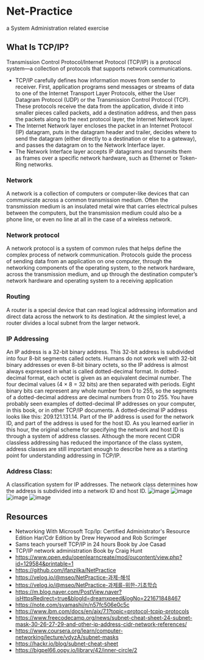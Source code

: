 # Net-Practice
a System Administration related exercise

## What Is TCP/IP? 
Transmission Control Protocol/Internet Protocol (TCP/IP) is a protocol system—a collection of protocols that supports network communications. 
- TCP/IP carefully defines how information moves from sender to receiver. First, application programs send messages or streams of data to one of the Internet Transport Layer Protocols, either the User Datagram Protocol (UDP) or the Transmission Control Protocol (TCP). These protocols receive the data from the application, divide it into smaller pieces called packets, add a destination address, and then pass the packets along to the next protocol layer, the Internet Network layer.
- The Internet Network layer encloses the packet in an Internet Protocol (IP) datagram, puts in the datagram header and trailer, decides where to send the datagram (either directly to a destination or else to a gateway), and passes the datagram on to the Network Interface layer.
- The Network Interface layer accepts IP datagrams and transmits them as frames over a specific network hardware, such as Ethernet or Token-Ring networks.

### Network
A network is a collection of computers or computer-like devices that can communicate across a common transmission medium. Often the transmission medium is an insulated metal wire that carries electrical pulses between the computers, but the transmission medium could also be a phone line, or even no line at all in the case of a wireless network.
### Network protocol
A network protocol is a system of common rules that helps define the complex process of network communication. Protocols guide the process of sending data from an application on one computer, through the networking components of the operating system, to the network hardware, across the transmission medium, and up through the destination computer’s network hardware and operating system to a receiving application 

###  Routing 
A router is a special device that can read logical addressing information and direct data across the network to its destination. At the simplest level, a router divides a local subnet from the larger network.

### IP Addressing
An IP address is a 32-bit binary address. This 32-bit address is subdivided into four 8-bit segments called octets. Humans do not work well with 32-bit binary addresses or even 8-bit 
binary octets, so the IP address is almost always expressed in what is called dotted-decimal format. In dotted-decimal format, each octet is given as an equivalent decimal number. The four decimal values (4 × 8 = 32 bits) are then separated with periods. Eight binary bits can represent any whole number from 0 to 255, so the segments of a dotted-decimal address are decimal numbers from 0 to 255. You have probably seen examples of dotted-decimal IP addresses on your computer, in this book, or in other TCP/IP documents. A dotted-decimal IP address looks like this: 209.121.131.14.
Part of the IP address is used for the network ID, and part of the address is used for the host ID. As you learned earlier in this hour, the original scheme for specifying the network and host ID is through a system of address classes. Although the more recent CIDR classless addressing has reduced the importance of the class system, address classes are still important enough to describe here as a starting point for understanding addressing in TCP/IP. 
### Address Class: 
 A classification system for IP addresses. The network class determines how the address is subdivided into a network ID and host ID.
 ![image](https://user-images.githubusercontent.com/79755743/184171658-b984152c-f63e-4564-a394-fdc1712f9565.png)
![image](https://user-images.githubusercontent.com/79755743/184171720-acf3e307-0fc4-402f-891d-1c4f9a13a6c2.png)
![image](https://user-images.githubusercontent.com/79755743/184171800-043a65a0-c774-441b-b152-2707cbee6a3e.png)
![image](https://user-images.githubusercontent.com/79755743/184171893-10d4f6cc-cb95-4dd3-8085-d4d274b9dcf6.png)

 ## Resources 
 
- Networking With Microsoft Tcp/Ip: Certified Administrator's Resource Edition Har/Cdr Edition by Drew Heywood and Rob Scrimger 
- Sams teach yourself TCP/IP in 24 hours Book by Joe Casad
- TCP/IP network administration Book by Craig Hunt
- https://www.open.edu/openlearncreate/mod/oucontent/view.php?id=129584&printable=1
- https://github.com/ifanzilka/NetPractice
- https://velog.io/@mseo/NetPractice-과제-해석
- https://velog.io/@mseo/NetPractice-과제를-위한-기초학습
- https://m.blog.naver.com/PostView.naver?isHttpsRedirect=true&blogId=dreamxpeed&logNo=221671848467
- https://note.com/syamashi/n/n57fc506e0c5c
- https://www.ibm.com/docs/en/aix/7.1?topic=protocol-tcpip-protocols
- https://www.freecodecamp.org/news/subnet-cheat-sheet-24-subnet-mask-30-26-27-29-and-other-ip-address-cidr-network-references/
- https://www.coursera.org/learn/computer-networking/lecture/vdyzA/subnet-masks
- https://hackr.io/blog/subnet-cheat-sheet
- https://bigpel66.oopy.io/library/42/inner-circle/2
